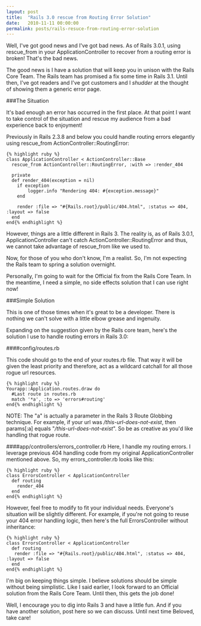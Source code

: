 ```yaml
---
layout: post
title:  "Rails 3.0 rescue from Routing Error Solution"
date:   2010-11-11 00:00:00
permalink: posts/rails-resuce-from-routing-error-solution
---
```


Well, I've got good news and I've got bad news. As of Rails 3.0.1, using rescue_from in your ApplicationController to recover from a routing error is broken! That's the bad news.

The good news is I have a solution that will keep you in unison with the Rails Core Team. The Rails team has promised a fix some time in Rails 3.1. Until then, I've got readers and I've got customers and I *shudder* at the thought of showing them a generic error page.

###The Situation

It's bad enough an error has occurred in the first place. At that point I want to take control of the situation and rescue my audience from a bad experience back to enjoyment!

Previously in Rails 2.3.8 and below you could handle routing errors elegantly using rescue_from ActionController::RoutingError:

	{% highlight ruby %}
    class ApplicationController < ActionController::Base
      rescue_from ActionController::RoutingError, :with => :render_404
    
      private
      def render_404(exception = nil)
        if exception
            logger.info "Rendering 404: #{exception.message}"
        end
          
        render :file => "#{Rails.root}/public/404.html", :status => 404, :layout => false
      end
    end{% endhighlight %}

However, things are a little different in Rails 3. The reality is, as of Rails 3.0.1, ApplicationController can't catch ActionController::RoutingError and thus, we cannot take advantage of rescue_from like we used to.

Now, for those of you who don't know, I'm a realist. So, I'm not expecting the Rails team to spring a solution overnight.

Personally, I'm going to wait for the Official fix from the Rails Core Team. In the meantime, I need a simple, no side effects solution that I can use right now!

###Simple Solution

This is one of those times when it's great to be a developer. There is nothing we can't solve with a little elbow grease and ingenuity. 

Expanding on the suggestion given by the Rails core team, here's the solution I use to handle routing errors in Rails 3.0:

####config/routes.rb

This code should go to the end of your routes.rb file. That way it will be given the least priority and therefore, act as a wildcard catchall for all those rogue url resources.

	{% highlight ruby %}
    Yourapp::Application.routes.draw do
      #Last route in routes.rb
      match '*a', :to => 'errors#routing'
    end{% endhighlight %}

NOTE: The "a" is actually a parameter in the Rails 3 Route Globbing technique. For example, if your url was */this-url-does-not-exist*, then params[:a] equals "*/this-url-does-not-exist*". So be as creative as you'd like handling that rogue route.

####app/controllers/errors_controller.rb
Here, I handle my routing errors. I leverage previous 404 handling code from my original ApplicationController mentioned above. So, my errors_controller.rb looks like this:

	{% highlight ruby %}
    class ErrorsController < ApplicationController
      def routing
        render_404
      end
    end{% endhighlight %}

However, feel free to modify to fit your individual needs. Everyone's situation will be slightly different. For example, if you're not going to reuse your 404 error handling logic, then here's the full ErrorsController without inheritance:

	{% highlight ruby %}
    class ErrorsController < ApplicationController
      def routing
       render :file => "#{Rails.root}/public/404.html", :status => 404, :layout => false
      end
    end{% endhighlight %}

I'm big on keeping things simple. I believe solutions should be simple without being simplistic. Like I said earlier, I look forward to an Official solution from the Rails Core Team. Until then, this gets the job done!

Well, I encourage you to dig into Rails 3 and have a little fun. And if you have another solution, post here so we can discuss. Until next time Beloved, take care!